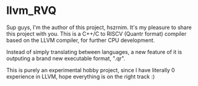 # llvm_RVQ

Sup guys, I'm the author of this project, hszrnim.
It's my pleasure to share this project with you.
This is a C++/C to RISCV (Quantr format) compiler based on the LLVM compiler,
for further CPU development.

Instead of simply translating between languages,
a new feature of it is outputing a brand new executable format, ".qr".

This is purely an experimental hobby project,
since I have literally 0 experience in LLVM,
hope everything is on the right track :)
